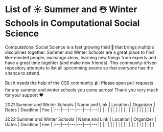 # List of ☀️ Summer and ☃️ Winter Schools in Computational Social Science

Computational Social Science is a fast growing field 🚀 that brings multiple disciplines together. Summer and Winter Schools are a great place to find like-minded people, exchange ideas, learning new things from experts and have a great time togehter (and make new friends). This community-driven repository attempts to list all upcomming events so that everyone has the chance to attend.

But it needs the help of the CSS community 🫂: Please open pull requests for any summer and winter schools you come across! Thank you very much for your support ❤️

2021 Summer and Winter Schools
| Name and Link  | Location  | Organizer  | Dates  | Deadline | Fee | 
|---|---|---|---|---|---|
|   |   |   |   |   |   |
|   |   |   |   |   |   |
|   |   |   |   |   |   |



2022 Summer and Winter Schools
| Name and Link  | Location  | Organizer  | Dates  | Deadline | Fee | 
|---|---|---|---|---|---|
|   |   |   |   |   |   |
|   |   |   |   |   |   |
|   |   |   |   |   |   |
